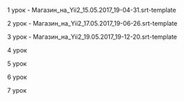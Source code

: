1 урок - Магазин_на_Yii2_15.05.2017_19-04-31.srt-template

2 урок - Магазин_на_Yii2_17.05.2017_19-06-26.srt-template

3 урок - Магазин_на_Yii2_19.05.2017_19-12-20.srt-template

4 урок

5 урок

6 урок

7 урок
